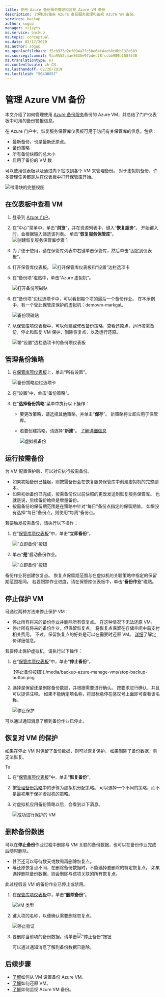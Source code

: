 ```yaml
---
title: 使用 Azure 备份服务管理和监视 Azure VM 备份
description: 了解如何使用 Azure 备份服务管理和监视 Azure VM 备份。
services: backup
author: sogup
manager: vijayts
ms.service: backup
ms.topic: conceptual
ms.date: 02/17/2019
ms.author: sogup
ms.openlocfilehash: f5c0373e2ef094a7fc5be64f4aeb8c0bb132e683
ms.sourcegitcommit: 9aa9552c4ae8635e97bdec78fccbb989b1587548
ms.translationtype: HT
ms.contentlocale: zh-CN
ms.lasthandoff: 02/20/2019
ms.locfileid: "56430057"
---
```

# <a name="manage-azure-vm-backups"></a>管理 Azure VM 备份

本文介绍了如何管理使用 [Azure 备份服务](backup-overview.md)备份的 Azure VM，并总结了门户仪表板中可用的备份警报信息。


在 Azure 门户中，恢复服务保管库仪表板可用于访问有关保管库的信息，包括：

* 最新备份，也是最新还原点。
* 备份策略
* 所有备份快照的总大小
* 启用了备份的 VM 数

可以使用仪表板以及通过向下钻取到各个 VM 来管理备份。 对于虚拟机备份，许多管理任务都是从在仪表板中打开保管库开始。 

![带滑块的完整视图](./media/backup-azure-manage-vms/bottom-slider.png)

## <a name="view-vms-in-the-dashboard"></a>在仪表板中查看 VM

1. 登录到 [Azure 门户](https://portal.azure.com/)。
2. 在“中心”菜单中，单击“**浏览**”，并在资源列表中，键入“**恢复服务**”。 开始键入时，会根据输入筛选该列表。 单击“**恢复服务保管库**”。 
    ![创建恢复服务保管库步骤 1](./media/backup-azure-manage-vms/browse-to-rs-vaults.png)

3. 为了便于使用，请在保管库列表中右键单击保管库，然后单击“固定到仪表板”。
3. 打开保管库仪表板。 
    ![打开保管库仪表板和“设置”边栏选项卡](./media/backup-azure-manage-vms/full-view-rs-vault.png)

4. 在“备份项”磁贴中，单击“Azure 虚拟机”。

    ![打开备份项磁贴](./media/backup-azure-manage-vms/contoso-vault-1606.png)

5. 在“备份项”边栏选项卡中，可以看到每个项的最后一个备份作业。 在本示例中，有一个受此保管库保护的虚拟机：demovm-markgal。  

    ![备份项磁贴](./media/backup-azure-manage-vms/backup-items-blade-select-item.png)

 
6. 从保管库项仪表板中，可以创建或修改备份策略，查看还原点，运行按需备份，停止和恢复 VM 保护，删除恢复点，以及运行还原。

    ![带“设置”边栏选项卡的备份项仪表板](./media/backup-azure-manage-vms/item-dashboard-settings.png)



## <a name="manage-backup-policies"></a>管理备份策略
1. 在[保管库项仪表板](backup-azure-manage-vms.md#open-a-vault-item-dashboard)上，单击“所有设置”。

    ![备份策略边栏选项卡](./media/backup-azure-manage-vms/all-settings-button.png)
2. 在“设置”中，单击“备份策略”。
3. 在“**选择备份策略**”菜单中执行以下操作：

   * 要更改策略，请选择其他策略，并单击“**保存**”。 新策略将立即应用于保管库。
   * 若要创建策略，请选择“**新建**”。 [了解详细信息](backup-azure-arm-vms-prepare.md#configure-a-backup-policy)

     ![虚拟机备份](./media/backup-azure-manage-vms/backup-policy-create-new.png)


## <a name="run-an-on-demand-backup"></a>运行按需备份
为 VM 配置保护后，可以对它执行按需备份。
- 如果初始备份已挂起，则按需备份会在恢复服务保管库中创建虚拟机的完整副本。
- 如果初始备份已完成，按需备份仅以前快照的更改发送到恢复服务保管库。 也就是说，后续备份始终是增量备份。
- 按需备份的保留期范围是在策略中针对“每日”备份点指定的保留期值。 如果没有选择“每日”备份点，则使用“每周”备份点。


若要触发按需备份，请执行以下操作：

1. 在“[保管库项仪表板](backup-azure-manage-vms.md#open-a-vault-item-dashboard)”中，单击“**立即备份**”。

    ![“立即备份”按钮](./media/backup-azure-manage-vms/backup-now-button.png)

 2. 单击“**是**”启动备份作业。

    ![“立即备份”按钮](./media/backup-azure-manage-vms/backup-now-check.png)

 
 备份作业将创建恢复点。 恢复点保留期范围与在虚拟机的关联策略中指定的保留期范围相同。 若要跟踪作业进度，请在保管库仪表板中，单击“**备份作业**”磁贴。  

## <a name="stop-protecting-a-vm"></a>停止保护 VM

可通过两种方法来停止保护 VM：

- 停止所有将来的备份作业并删除所有恢复点。 在这种情况下无法还原 VM。
- 停止所有将来的备份作业，但保留恢复点。 将恢复点保留在存储空间中需支付相关费用。 不过，保留恢复点的好处是可以在需要时还原 VM。 [详细](https://azure.microsoft.com/pricing/details/backup/)了解定价详细信息。

若要停止保护虚拟机，请执行以下操作：

1. 在“[保管库项仪表板](backup-azure-manage-vms.md#open-a-vault-item-dashboard)”中，单击“**停止备份**”。

    ![停止备份按钮](./media/backup-azure-manage-vms/stop-backup-button.png
2. 选择是保留还是删除备份数据，并根据需要进行确认。 按要求进行确认，并且可以提供注释。 如果不能确定项名称，将鼠标悬停在感叹号上面即可查看该名称。

    ![停止保护](./media/backup-azure-manage-vms/retain-or-delete-option.png)

 可以通过通知消息了解到备份作业已停止。


## <a name="resume-protection-of-a-vm"></a>恢复对 VM 的保护

如果在停止 VM 时保留了备份数据，则可以恢复保护。 如果删除了备份数据，则无法恢复。

Te

1. 在“[保管库项仪表板](backup-azure-manage-vms.md#open-a-vault-item-dashboard)”中，单击“**恢复备份**”。

2. 按[管理备份策略](backup-azure-manage-vms.md#manage-backup-policies)中的步骤为虚拟机分配策略。 可以选择一个不同的策略，而不是最初用于保护虚拟机的策略。
3. 对虚拟机应用备份策略以后，会看到以下消息。

    ![成功进行保护的 VM](./media/backup-azure-manage-vms/success-message.png)

## <a name="delete-backup-data"></a>删除备份数据

可以在**停止备份**作业过程中删除与 VM 关联的备份数据，也可以在备份作业完成后随时删除。

- 甚至还可以等待数天或数周再删除恢复点。
- 与还原恢复点不同，在删除备份数据时，不能选择要删除的特定恢复点。 如果选择删除备份数据，则会删除与该项关联的所有恢复点。

此过程假设 VM 的备份作业已停止或禁用。


1. 在[保管库项仪表板](backup-azure-manage-vms.md#open-a-vault-item-dashboard)中，单击“**删除备份**”。

    ![VM 类型](./media/backup-azure-manage-vms/delete-backup-buttom.png)

2. 键入项的名称，以便确认需要删除恢复点。

    ![停止验证](./media/backup-azure-manage-vms/item-verification-box.png)

4. 要删除当前项的备份数据，请单击![“停止备份”按钮](./media/backup-azure-manage-vms/delete-button.png)

    可以通过通知消息了解到备份数据已删除。

## <a name="next-steps"></a>后续步骤
- [了解](backup-azure-vms-first-look-arm.md)如何从 VM 设置备份 Azure VM。
- [了解](backup-azure-arm-restore-vms.md)如何还原 VM。 
- [了解](backup-azure-monitor-vms.md)如何监视 Azure VM 备份。
 
